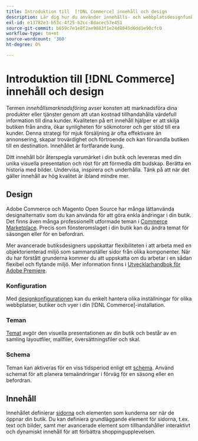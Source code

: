 ```yaml
---
title: Introduktion till  [!DNL Commerce] innehåll och design
description: Lär dig hur du använder innehålls- och webbplatsdesignfunktionerna för att återspegla din profilering och stil i din butik.
exl-id: e13782e3-b53c-4f25-b2cc-8dacec57e451
source-git-commit: b659c7e1e8f2ae9883f1e24d8045d6dd1e90cfc0
workflow-type: tm+mt
source-wordcount: '360'
ht-degree: 0%

---
```


# Introduktion till [!DNL Commerce] innehåll och design

Termen _innehållsmarknadsföring_ avser konsten att marknadsföra dina produkter eller tjänster genom att utan kostnad tillhandahålla värdefull information till dina kunder. Kvaliteten på ert innehåll hjälper er att skilja butiken från andra, ökar synligheten för sökmotorer och ger stöd till era kunder. Denna strategi för mjuk försäljning är ofta effektivare än annonsering, skapar trovärdighet och förtroende och kan förvandla butiken till en destination. Innehållet är fortfarande kung.

Ditt innehåll bör återspegla varumärket i din butik och levereras med din unika visuella presentation och röst för att förmedla ditt budskap. Berätta en historia med bilder. Undervisa, inspirera och underhålla. Tänk på att när det gäller innehåll av hög kvalitet är ibland mindre mer.

## Design

Adobe Commerce och Magento Open Source har många lättanvända designalternativ som du kan använda för att göra enkla ändringar i din butik. Det finns även många professionellt utformade teman i [Commerce Marketplace](../getting-started/commerce-marketplace.md). Precis som fönsteromslaget i din butik kan du ändra temat för säsongen eller för en befordran.

Mer avancerade butiksdesigners uppskattar flexibiliteten i att arbeta med en objektorienterad miljö som sammanställer sidor från olika komponenter. När du har förstått grunderna kommer du att uppskatta om du arbetar i en sådan flexibel och flytande miljö. Mer information finns i [Utvecklarhandbok för Adobe Premiere][1].

### Konfiguration

Med [designkonfigurationen](configuration.md) kan du enkelt hantera olika inställningar för olika webbplatser, butiker och vyer i din [!DNL Commerce]-installation.

### Teman

[Temat](themes.md) avgör den visuella presentationen av din butik och består av en samling layoutfiler, mallfiler, översättningsfiler och skal.

### Schema

Teman kan aktiveras för en viss tidsperiod enligt ett [schema](schedule.md). Använd schemat för att planera temaändringar i förväg för en säsong eller en befordran.

## Innehåll

Innehållet definierar [sidorna](pages.md) och elementen som kunderna ser när de öppnar din butik. Du kan definiera grundläggande element för sidorna, t.ex. text och bilder, samt mer avancerade element som tillhandahåller interaktivt och dynamiskt innehåll för att förbättra shoppingupplevelsen.

[1]: https://developer.adobe.com/commerce/frontend-core/guide/
